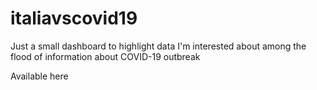 # italiavscovid19
Just a small dashboard to highlight data I'm interested about among the flood of information about COVID-19 outbreak

Available here
